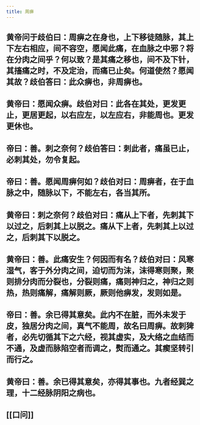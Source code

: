 ```yaml
---
title: 周痹
---
```


## 黄帝问于歧伯曰：周痹之在身也，上下移徒随脉，其上下左右相应，间不容空，愿闻此痛，在血脉之中邪？将在分肉之间乎？何以致？是其痛之移也，间不及下针，其搐痛之时，不及定治，而痛已止矣。何道使然？愿闻其故？歧伯答曰：此众痹也，非周痹也。
## 黄帝曰：愿闻众痹。歧伯对曰：此各在其处，更发更止，更居更起，以右应左，以左应右，非能周也。更发更休也。
## 帝曰：善。刺之奈何？歧伯答曰：刺此者，痛虽已止，必刺其处，勿令复起。
## 帝曰：善。愿闻周痹何如？歧伯对曰：周痹者，在于血脉之中，随脉以下，不能左右，各当其所。
## 黄帝曰：刺之奈何？歧伯对曰：痛从上下者，先刺其下以过之，后刺其上以脱之。痛从下上者，先刺其上以过之，后刺其下以脱之。
## 黄帝曰：善。此痛安生？何因而有名？歧伯对曰：风寒湿气，客于外分肉之间，迫切而为沫，沫得寒则聚，聚则排分肉而分裂也，分裂则痛，痛则神归之，神归之则热，热则痛解，痛解则厥，厥则他痹发，发则如是。
## 帝曰：善。余已得其意矣。此内不在脏，而外未发于皮，独居分肉之间，真气不能周，故名曰周痹。故刺猈者，必先切循其下之六经，视其虚实，及大络之血结而不通，及虚而脉陷空者而调之，熨而通之。其瘈坚转引而行之。
## 黄帝曰：善。余已得其意矣，亦得其事也。九者经巽之理，十二经脉阴阳之病也。
## [[口问]]
